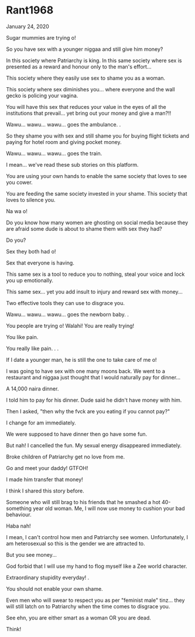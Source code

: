 # Rant1968


January 24, 2020

Sugar mummies are trying o!

So you have sex with a younger niggaa and still give him money?

In this society where Patriarchy is king. In this same society where sex is presented as a reward and honour only to the man's effort...

This society where they easily use sex to shame you as a woman.

This society where sex diminishes you... where everyone and the wall gecko is policing your vagina.

You will have this sex that reduces your value in the eyes of all the institutions that prevail... yet bring out your money and give a man?!!

Wawu... wawu... wawu... goes the ambulance.
.

So they shame you with sex and still shame you for buying flight tickets and paying for hotel room and giving pocket money.

Wawu... wawu... wawu... goes the train.

I mean... we've read these sub stories on this platform. 

You are using your own hands to enable the same society that loves to see you cower.

You are feeding the same society invested in your shame. This society that loves to silence you.

Na wa o!

Do you know how many women are ghosting on social media because they are afraid some dude is about to shame them with sex they had?

Do you?

Sex they both had o!

Sex that everyone is having.

This same sex is a tool to reduce you to nothing, steal your voice and lock you up emotionally.

This same sex... yet you add insult to injury and reward sex with money...

Two effective tools they can use to disgrace you.

Wawu... wawu... wawu... goes the newborn baby.
.

You people are trying o! Walahi! You are really trying!

You like pain.

You really like pain.
.
.

If I date a younger man, he is still the one to take care of me o!

I was going to have sex with one many moons back. We went to a restaurant and niggaa just thought that I would naturally pay for dinner...

A 14,000 naira dinner.

I told him to pay for his dinner. Dude said he didn't have money with him. 

Then I asked, "then why the fvck are you eating if you cannot pay?"

I change for am immediately.

We were supposed to have dinner then go have some fun.

But nah! I cancelled the fun. My sexual energy disappeared immediately.

Broke children of Patriarchy get no love from me.

Go and meet your daddy! GTFOH!

I made him transfer that money!

I think I shared this story before.

Someone who will still brag to his friends that he smashed a hot 40-something year old woman. Me, I will now use money to cushion your bad behaviour.

Haba nah! 

I mean, I can't control how men and Patriarchy see women. Unfortunately, I am heterosexual so this is the gender we are attracted to.

But you see money...

God forbid that I will use my hand to flog myself like a Zee world character.

Extraordinary stupidity everyday!
.

You should not enable your own shame.

Even men who will swear to respect you as per "feminist male" tinz... they will still latch on to Patriarchy when the time comes to disgrace you.

See ehn, you are either smart as a woman OR you are dead.

Think!